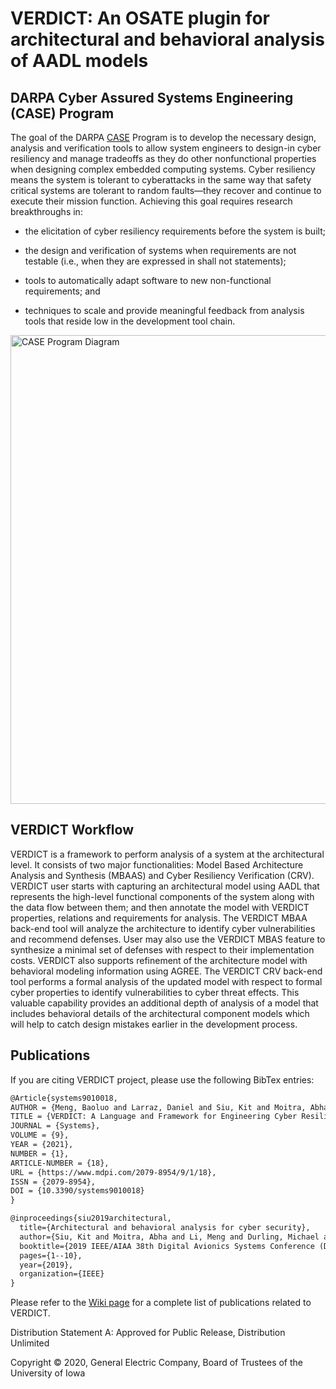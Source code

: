# VERDICT: An OSATE plugin for architectural and behavioral analysis of AADL models

## DARPA Cyber Assured Systems Engineering (CASE) Program

The goal of the DARPA
[CASE](https://www.darpa.mil/program/cyber-assured-systems-engineering)
Program is to develop the necessary design, analysis and verification
tools to allow system engineers to design-in cyber resiliency and
manage tradeoffs as they do other nonfunctional properties when
designing complex embedded computing systems.  Cyber resiliency means
the system is tolerant to cyberattacks in the same way that safety
critical systems are tolerant to random faults—they recover and
continue to execute their mission function.  Achieving this goal
requires research breakthroughs in:

* the elicitation of cyber resiliency requirements before the system
  is built;

* the design and verification of systems when requirements are not
  testable (i.e., when they are expressed in shall not statements);

* tools to automatically adapt software to new non-functional
  requirements; and

* techniques to scale and provide meaningful feedback from analysis
  tools that reside low in the development tool chain.

<img src="docs/images/CASE-Program-Diagram.png" alt="CASE Program Diagram" width="750"/>
<!--- ![CASE Program Diagram](docs/images/CASE-Program-Diagram.png) --->

## VERDICT Workflow

VERDICT is a framework to perform analysis of a system at the architectural level. It consists of two major functionalities: Model Based Architecture Analysis and Synthesis (MBAAS) and Cyber Resiliency Verification (CRV). VERDICT user starts with capturing an architectural model using AADL that represents the high-level functional components of the system along with the data flow between them; and then annotate the model with VERDICT properties, relations and requirements for analysis. The VERDICT MBAA back-end tool will analyze the architecture to identify cyber vulnerabilities and recommend defenses. User may also use the VERDICT MBAS feature to synthesize a minimal set of defenses with respect to their implementation costs. VERDICT also supports refinement of the architecture model with behavioral modeling information using AGREE. The VERDICT CRV back-end tool performs a formal analysis of the updated model with respect to formal cyber properties to identify vulnerabilities to cyber threat effects. This valuable capability provides an additional depth of analysis of a model that includes behavioral details of the architectural component models which will help to catch design mistakes earlier in the development process.

<!--- <img src="docs/images/VERDICT-Workflow-Diagram.png" alt="VERDICT Workflow Diagram" width="750"/> --->
<!--- ![VERDICT Workflow Diagram](docs/images/VERDICT-Workflow-Diagram.png) --->

## Publications

If you are citing VERDICT project, please use the following BibTex entries:
```latex
@Article{systems9010018,
AUTHOR = {Meng, Baoluo and Larraz, Daniel and Siu, Kit and Moitra, Abha and Interrante, John and Smith, William and Paul, Saswata and Prince, Daniel and Herencia-Zapana, Heber and Arif, M. Fareed and Yahyazadeh, Moosa and Tekken Valapil, Vidhya and Durling, Michael and Tinelli, Cesare and Chowdhury, Omar},
TITLE = {VERDICT: A Language and Framework for Engineering Cyber Resilient and Safe System},
JOURNAL = {Systems},
VOLUME = {9},
YEAR = {2021},
NUMBER = {1},
ARTICLE-NUMBER = {18},
URL = {https://www.mdpi.com/2079-8954/9/1/18},
ISSN = {2079-8954},
DOI = {10.3390/systems9010018}
}
```

```latex
@inproceedings{siu2019architectural,
  title={Architectural and behavioral analysis for cyber security},
  author={Siu, Kit and Moitra, Abha and Li, Meng and Durling, Michael and Herencia-Zapana, Heber and Interrante, John and Meng, Baoluo and Tinelli, Cesare and Chowdhury, Omar and Larraz, Daniel and others},
  booktitle={2019 IEEE/AIAA 38th Digital Avionics Systems Conference (DASC)},
  pages={1--10},
  year={2019},
  organization={IEEE}
}
```
Please refer to the [Wiki page](https://github.com/ge-high-assurance/VERDICT/wiki/Publications) for a complete list of publications related to VERDICT. 

Distribution Statement A: Approved for Public Release, Distribution Unlimited

Copyright © 2020, General Electric Company, Board of Trustees of the University of Iowa
